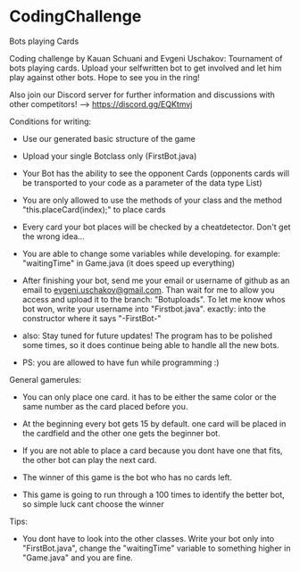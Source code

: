 # CodingChallenge
Bots playing Cards

Coding challenge by Kauan Schuani and Evgeni Uschakov: Tournament of bots playing cards. Upload your selfwritten bot to get involved and let him play against other bots. Hope to see you in the ring!

Also join our Discord server for further information and discussions with other competitors! --> https://discord.gg/EQKtmvj

Conditions for writing: 

- Use our generated basic structure of the game
            
- Upload your single Botclass only (FirstBot.java)
            
- Your Bot has the ability to see the opponent Cards (opponents cards will be transported to your code as a parameter of the data type List<Karte>)

- You are only allowed to use the methods of your class and the method "this.placeCard(index);" to place cards

- Every card your bot places will be checked by a cheatdetector. Don't get the wrong idea...

- You are able to change some variables while developing. for example: "waitingTime" in Game.java (it does speed up everything)

- After finishing your bot, send me your email or username of github as an email to evgeni.uschakov@gmail.com. Than wait for me to allow you access and upload it to the branch: "Botuploads". To let me know whos bot won, write your username into "Firstbot.java". exactly: into the constructor where it says "-FirstBot-"

- also: Stay tuned for future updates! The program has to be polished some times, so it does continue being able to handle all the new bots.

- PS: you are allowed to have fun while programming :)
            
General gamerules: 

- You can only place one card. it has to be either the same color or the same number as the card placed before you.

- At the beginning every bot gets 15 by default. one card will be placed in the cardfield and the other one gets the beginner bot.

- If you are not able to place a card because you dont have one that fits, the other bot can play the next card.

- The winner of this game is the bot who has no cards left.

- This game is going to run through a 100 times to identify the better bot, so simple luck cant choose the winner

Tips:

- You dont have to look into the other classes. Write your bot only into "FirstBot.java", change the "waitingTime" variable to something higher in "Game.java" and you are fine.
